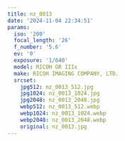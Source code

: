 ```yaml
---
title: nz_0013
date: '2024-11-04 22:34:51'
params:
  iso: '200'
  focal_length: '26'
  f_number: '5.6'
  ev: '0'
  exposure: '1/640'
  model: RICOH GR IIIx
  make: RICOH IMAGING COMPANY, LTD.
  srcset:
    jpg512: nz_0013_512.jpg
    jpg1024: nz_0013_1024.jpg
    jpg2048: nz_0013_2048.jpg
    webp512: nz_0013_512.webp
    webp1024: nz_0013_1024.webp
    webp2048: nz_0013_2048.webp
    original: nz_0013.jpg
---
```

